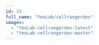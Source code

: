 ```yaml
---
id: 24
full_name: "YeoLab/cellrangerdev"
images: 
  - "YeoLab-cellrangerdev-latest"
  - "YeoLab-cellrangerdev-master"
---
```

